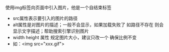 使用img标签向页面中引入图片，他是一个自结束标签  
- src属性表示要引入的图片的路径
- alt属性是对图片的描述；一般不会显示，如果加载失败了 如路径不存在 则会显示文字描述；帮助搜索引擎识别图片
- width height 属性 规定图片大小，建议只改一个 确保比例不变
- 如：\<img src="xxx.gif">
